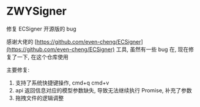 # ZWYSigner
修复 ECSigner 开源版的 bug

感谢大佬的 [https://github.com/even-cheng/ECSigner](https://github.com/even-cheng/ECSigner) 工具, 虽然有一些 bug 在, 现在修复了一下, 在这个仓库使用

主要修复:
1. 支持了系统快捷键操作, cmd+q cmd+v
2. api 返回信息对应的模型参数缺失, 导致无法继续执行 Promise, 补充了参数
3. 拖拽文件的逻辑调整
